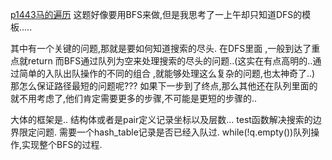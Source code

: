 [p1443马的遍历](https://www.luogu.com.cn/problem/P1443)
这题好像要用BFS来做,但是我思考了一上午却只知道DFS的模板.....

其中有一个关键的问题,那就是要如何知道搜索的尽头.
 在DFS里面 ,一般到达了重点就return 而BFS通过队列为空来处理搜索的尽头的问题..(这实在有点高明的..通过简单的入队出队操作的不同的组合 ,就能够处理这么复杂的问题,也太神奇了..)
 那怎么保证路径最短的问题呢???
 如果下一步到了终点,那么其他还在队列里面的就不用考虑了,他们肯定需要更多的步骤,不可能是更短的步骤的..
 
 
大体的框架是..
结构体或者是pair定义记录坐标以及层数...
test函数解决搜索的边界限定问题.
需要一个hash_table记录是否已经入队过.
while(!q.empty())队列操作,实现整个BFS的过程.


